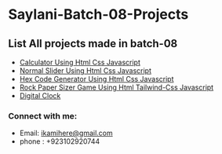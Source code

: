 # Saylani-Batch-08-Projects
 
## List All projects made in batch-08
- <a href="https://darkcodexpch.github.io/Saylani-Batch-08-Projects/Calculator/" target="_blank">Calculator Using Html Css Javascript</a>
 - <a href="https://darkcodexpch.github.io/Saylani-Batch-08-Projects/slider/" target="_blank">Normal Slider Using Html Css Javascript</a>
 - <a href="https://darkcodexpch.github.io/Saylani-Batch-08-Projects/hexcodeGenerator/" target="_blank">Hex Code Generator Using Html Css Javascript</a>
  - <a href="https://darkcodexpch.github.io/Saylani-Batch-08-Projects/rock-paper-game/" target="_blank">Rock Paper Sizer Game Using Html Tailwind-Css Javascript</a>
- <a href="https://darkcodexpch.github.io/Saylani-Batch-08-Projects/digital-clock/" target="_blank">Digital Clock</a>

<!--<p align="left">
<a href="https://twitter.com/here_darkcode" target="blank"><img align="center" src="https://raw.githubusercontent.com/rahuldkjain/github-profile-readme-generator/master/src/images/icons/Social/twitter.svg" alt="here_darkcode" height="30" width="40" /></a>
<a href="https://linkedin.com/in/thekamranahmedsiddiqui" target="blank"><img align="center" src="https://raw.githubusercontent.com/rahuldkjain/github-profile-readme-generator/master/src/images/icons/Social/linked-in-alt.svg" alt="thekamranahmedsiddiqui" height="30" width="40" /></a>
<a href="https://fb.com/darkcodexpch" target="blank"><img align="center" src="https://raw.githubusercontent.com/rahuldkjain/github-profile-readme-generator/master/src/images/icons/Social/facebook.svg" alt="darkcodexpch" height="30" width="40" /></a>
<a href="https://instagram.com/this_coder_is_alive" target="blank"><img align="center" src="https://raw.githubusercontent.com/rahuldkjain/github-profile-readme-generator/master/src/images/icons/Social/instagram.svg" alt="this_coder_is_alive" height="30" width="40" /></a>
</p>-->
 ### Connect with me:
- Email: ikamihere@gmail.com
- phone : +923102920744
